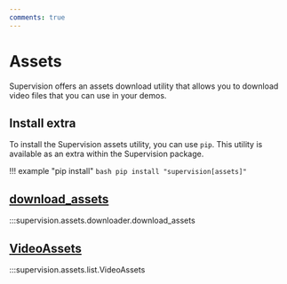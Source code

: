 ```yaml
---
comments: true
---
```


# Assets

Supervision offers an assets download utility that allows you to download video files
that you can use in your demos.

## Install extra

To install the Supervision assets utility, you can use `pip`. This utility is available
as an extra within the Supervision package.

!!! example "pip install"
    ```bash
    pip install "supervision[assets]"
    ```

<div class="md-typeset">
    <h2><a href="#supervision.assets.downloader.download_assets.download_assets">download_assets</a></h2>
</div>

:::supervision.assets.downloader.download_assets

<div class="md-typeset">
    <h2><a href="#supervision.assets.downloader.download_assets.VideoAssets">VideoAssets</a></h2>
</div>

:::supervision.assets.list.VideoAssets
